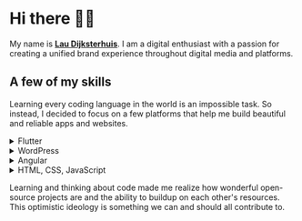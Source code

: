 # Hi there 👋🏼
My name is **[Lau Dijksterhuis](https://laudijksterhuis.com "Laudijksterhuis.com")**. I am a digital enthusiast with a passion for creating a unified brand experience throughout digital media and platforms.

## A few of my skills

Learning every coding language in the world is an impossible task. So instead, I decided to focus on a few platforms that help me build beautiful and reliable apps and websites.
<details>
<summary>Flutter</summary>
<hr>
After I finished my first course about Android app development on <a target="_blank"  href="https://www.udacity.com/course/android-basics-nanodegree-by-google--nd803 ">Udacity</a>, I came across Flutter and I loved it immediately. The unlimited styling possibilities and the ability to write code once and deploy it to multiple platforms jumpstarted my career as an app developer. 
<br><br>
Today I have built multiple Flutter apps that run on all kind of platforms from Smart TV's to Phones and even within Microsoft Teams.
<hr>
</details>
<details>
<summary>WordPress</summary>
<hr>
    The very first website I build in my life was power by WordPress. <b>I hated it...</b> one plugin broke the whole website and I decided to learn how to code myself.
<br><br>
    After a few years I decided to give WordPress another try (because of my job) and I loved it. Working with reliable plugins like <a href="https://jetpack.com" target="_blank">Jetpack</a> makes building with WordPress fast and fun while being sure there is a backup no matter what happens.  
<hr>
</details>
<details>
<summary>Angular</summary>
<hr>
    At the moment I am still kind off new to JavaScript frameworks but so far Angular has been great to use. 
<hr>
</details>
<details>
<summary>HTML, CSS, JavaScript</summary>
<hr>
My story started the same as many developers
    <ul> <li>It all started with a simple webpage that said **Hello world!**. 
    
<li>Next, the font was italic and red, <span style="color:red; font-weight: bold;"> Hello world! </span>.</li>

<li>And finally, the console said <span style="font-family: 'Courier New'">Hello world from JavaScript</span> 
</li></ul>
I still like to begin with that blank sheet and create custom HTML, CSS and JavaScript to create beautiful unique UI's that extend my WordPress & Angular sites.

<hr>
</details>


Learning and thinking about code made me realize how wonderful open-source projects are and the ability to buildup on each other's resources. This optimistic ideology is something we can and should all contribute to. 
